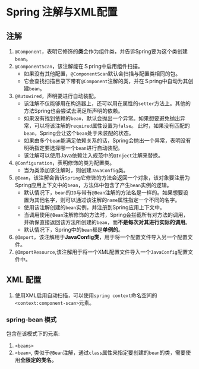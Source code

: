 # Spring 注解与XML配置

## 注解

1. `@Component`，表明它修饰的**类**会作为组件类，并告诉Spring要为这个类创建`bean`。
2. `@ComponentScan`，该注解能在Ｓpring中启用组件扫描。
    * 如果没有其他配置，`@ComponentScan`默认会扫描与配置类相同的包。
    * 它会查找扫描目录下带有`@Component`注解的类，并在Ｓpring中自动为其创建`bean`。
3. `@Autowired`，声明要进行自动装配。
    * 该注解不仅能够用在构造器上，还可以用在属性的`setter`方法上。其他的方法Spring也会尝试去满足所声明的依赖。
    * 如果没有找到依赖的`bean`，默认会抛出一个异常。如果想要避免抛出异常，可以将该注解的`required`属性设置为`false`。
        此时，如果没有匹配的`bean`，Spring会让这个`bean`处于未装配的状态。
    * 如果由多个`bean`能满足依赖关系的话，Spring会抛出一个异常，表明没有明确指定要选择哪一个`bean`进行自动装配。
    * 该注解可以使用Java依赖注入规范中的`@Inject`注解来替换。
4. `@Configuration`，表明修饰的类为配置类。
    * 当为类添加该注解时，则创建`JavaConfig`类。
5. `@Bean`，该注解会告诉`Spring`它修饰的方法会返回一个对象，该对象要注册为Spring应用上下文中的`bean`，方法体中包含了产生`bean`实例的逻辑。
    * 默认情况下，`bean`的`ID`与带有`@Bean`注解的方法名是一样的。如果想要设置为其他名字，则可以通过该注解的`name`属性指定一个不同的名字。
    * 使用该注解创建的`bean`实例，并注册到Spring应用上下文中。
    * 当调用使用`@Bean`注解修饰的方法时，Spring会拦截所有对方法的调用，并确保直接返回该方法所创建的`bean`，而**不是每次对其进行实际的调用**。
    * 默认情况下，Spring中的`bean`都是**单例的**。
6. `@Import`，该注解用于**JavaConfig类**，用于将一个配置文件导入另一个配置文件。
7. `@ImportResource`,该注解用于将一个XML配置文件导入一个`JavaConfig`配置文件中。
    
    
## XML 配置

1. 使用XML启用自动扫描，可以使用`spring context`命名空间的`<context:component-scan>`元素。

### spring-bean 模式

包含在该模式下的元素:
1. `<beans>`
2. `<bean>`, 类似于`@Bean`注解，通过`class`属性来指定要创建的`bean`的类，需要使用**全限定的类名。**
